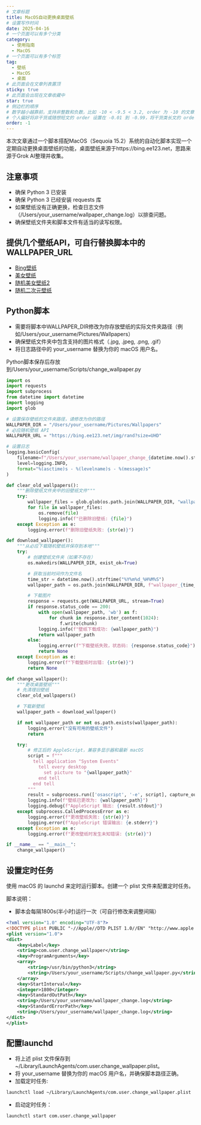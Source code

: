 ```yaml
---
# 文章标题
title: MacOS自动更换桌面壁纸
# 设置写作时间
date: 2025-04-16
# 一个页面可以有多个分类
category:
  - 使用指南
  - MacOS
# 一个页面可以有多个标签
tag:
  - 壁纸
  - MacOS
  - 桌面
# 此页面会在文章列表置顶
sticky: true
# 此页面会出现在文章收藏中
star: true
# 侧边栏的顺序
# 数字越小越靠前，支持非整数和负数，比如 -10 < -9.5 < 3.2, order 为 -10 的文章会最靠上。
# 个人偏好将非干货或随想短文的 order 设置在 -0.01 到 -0.99，将干货类长文的 order 设置在 -1 到负无穷。每次新增文章都会在上一篇的基础上递减 order 值。
order: -1
---
```


本次文章通过一个脚本搭配MacOS（Sequoia 15.2）系统的自动化脚本实现一个定期自动更换桌面壁纸的功能，桌面壁纸来源于https://bing.ee123.net，思路来源于Grok AI整理并收集。

## 注意事项
* 确保 Python 3 已安装
* 确保 Python 3 已经安装 requests 库
* 如果壁纸没有正确更换，检查日志文件（/Users/your_username/wallpaper_change.log）以排查问题。
* 确保壁纸文件夹和脚本文件有适当的读写权限。

## 提供几个壁纸API，可自行替换脚本中的WALLPAPER_URL
* [Bing壁纸](https://bing.ee123.net)
* [美女壁纸](https://api.liuzhuai.com/img/)
* [随机美女壁纸2](https://api.btstu.cn/sjbz/api.php?lx=meizi&format=images)
* [随机二次元壁纸](https://api.btstu.cn/sjbz/api.php?lx=dongman&format=images)

## Python脚本

* 需要将脚本中WALLPAPER_DIR修改为你存放壁纸的实际文件夹路径（例如/Users/your_username/Pictures/Wallpapers）
* 确保壁纸文件夹中包含支持的图片格式（.jpg, .jpeg, .png, .gif）
* 将日志路径中的 your_username 替换为你的 macOS 用户名。

Python脚本保存后存放到/Users/your_username/Scripts/change_wallpaper.py

```python
import os
import requests
import subprocess
from datetime import datetime
import logging
import glob

# 设置保存壁纸的文件夹路径，请修改为你的路径
WALLPAPER_DIR = "/Users/your_username/Pictures/Wallpapers"
# 必应随机壁纸 API
WALLPAPER_URL = "https://bing.ee123.net/img/rand?size=UHD"

# 设置日志
logging.basicConfig(
    filename=f"/Users/your_username/wallpaper_change_{datetime.now().strftime('%Y%m')}.log",
    level=logging.INFO,
    format="%(asctime)s - %(levelname)s - %(message)s"
)

def clear_old_wallpapers():
    """删除壁纸文件夹中的旧壁纸文件"""
    try:
        wallpaper_files = glob.glob(os.path.join(WALLPAPER_DIR, "wallpaper_*.jpg"))
        for file in wallpaper_files:
            os.remove(file)
            logging.info(f"已删除旧壁纸: {file}")
    except Exception as e:
        logging.error(f"删除旧壁纸失败: {str(e)}")

def download_wallpaper():
    """从必应下载随机壁纸并保存到本地"""
    try:
        # 创建壁纸文件夹（如果不存在）
        os.makedirs(WALLPAPER_DIR, exist_ok=True)

        # 获取当前时间作为文件名
        time_str = datetime.now().strftime("%Y%m%d_%H%M%S")
        wallpaper_path = os.path.join(WALLPAPER_DIR, f"wallpaper_{time_str}.jpg")

        # 下载图片
        response = requests.get(WALLPAPER_URL, stream=True)
        if response.status_code == 200:
            with open(wallpaper_path, 'wb') as f:
                for chunk in response.iter_content(1024):
                    f.write(chunk)
            logging.info(f"壁纸下载成功: {wallpaper_path}")
            return wallpaper_path
        else:
            logging.error(f"下载壁纸失败，状态码: {response.status_code}")
            return None
    except Exception as e:
        logging.error(f"下载壁纸时出错: {str(e)}")
        return None

def change_wallpaper():
    """更改桌面壁纸"""
    # 先清理旧壁纸
    clear_old_wallpapers()

    # 下载新壁纸
    wallpaper_path = download_wallpaper()

    if not wallpaper_path or not os.path.exists(wallpaper_path):
        logging.error("没有可用的壁纸文件")
        return

    try:
        # 修正后的 AppleScript，兼容多显示器和最新 macOS
        script = f"""
          tell application "System Events"
            tell every desktop
              set picture to "{wallpaper_path}"
            end tell
          end tell
        """
        result = subprocess.run(['osascript', '-e', script], capture_output=True, text=True, check=True)
        logging.info(f"壁纸已更改为: {wallpaper_path}")
        logging.debug(f"AppleScript 输出: {result.stdout}")
    except subprocess.CalledProcessError as e:
        logging.error(f"更改壁纸失败: {str(e)}")
        logging.error(f"AppleScript 错误输出: {e.stderr}")
    except Exception as e:
        logging.error(f"更改壁纸时发生未知错误: {str(e)}")

if __name__ == "__main__":
    change_wallpaper()
```

## 设置定时任务

使用 macOS 的 launchd 来定时运行脚本。创建一个 plist 文件来配置定时任务。

脚本说明：
  * 脚本会每隔1800s(半小时)运行一次（可自行修改来调整间隔）

```xml
<?xml version="1.0" encoding="UTF-8"?>
<!DOCTYPE plist PUBLIC "-//Apple//DTD PLIST 1.0//EN" "http://www.apple.com/DTDs/PropertyList-1.0.dtd">
<plist version="1.0">
<dict>
    <key>Label</key>
    <string>com.user.change_wallpaper</string>
    <key>ProgramArguments</key>
    <array>
        <string>/usr/bin/python3</string>
        <string>/Users/your_username/Scripts/change_wallpaper.py</string>
    </array>
    <key>StartInterval</key>
    <integer>1800</integer>
    <key>StandardOutPath</key>
    <string>/Users/your_username/wallpaper_change.log</string>
    <key>StandardErrorPath</key>
    <string>/Users/your_username/wallpaper_change.log</string>
</dict>
</plist>
```


## 配置launchd

* 将上述 plist 文件保存到 ~/Library/LaunchAgents/com.user.change_wallpaper.plist。
* 将 your_username 替换为你的 macOS 用户名，并确保脚本路径正确。
* 加载定时任务:

```bash
launchctl load ~/Library/LaunchAgents/com.user.change_wallpaper.plist
```

* 启动定时任务：

```bash
launchctl start com.user.change_wallpaper
```
